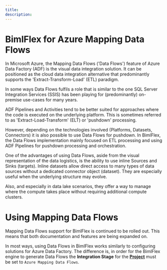 ```yaml
---
title: 
description:  
---
```


# BimlFlex for Azure Mapping Data Flows

In Microsoft Azure, the Mapping Data Flows ('Data Flows') feature of Azure Data Factory (ADF) is the visual data integration solution. It can be positioned as the cloud data integration alternative that predominantly supports the 'Extract-Transform-Load' (ETL) paradigm.

In some ways Data Flows fulfils a role that is similar to the one SQL Server Integration Services (SSIS) has been playing for (predominantly) on-premise use-cases for many years.

ADF Pipelines and Activities tend to be better suited for approaches where the code is executed on the underlying platform. This is sometimes referred to as 'Extract-Load-Transform' (ELT) or 'pushdown' processing.

However, depending on the technologies involved (Platforms, Datasets, Connectors) it is also possible to use Data Flows for pushdown. In BimlFlex, the Data Flows implementation mainly focused on ETL processing and using ADF Pipelines for pushdown processing and orchestration.

One of the advantages of using Data Flows, aside from the visual representation of the data logistics, is the ability to use inline Sources and Sinks (targets). Inline datasets allow direct access to many types of data sources without a dedicated connector object (dataset). They are especially useful when the underlying structure may evolve.

Also, and especially in data lake scenarios, they offer a way to manage where the compute takes place without requiring additional compute clusters.

# Using Mapping Data Flows

Mapping Data Flows support for BimlFlex is continued to be rolled out. This means that both documentation and features are being expanded on.

In most ways, using Data Flows in BimlFlex works similarly to configuring solutions for Azure Data Factory. The difference is, in order for the BimlFlex engine to generate Data Flows the **Integration Stage** for the [**Project**](bimlflex-project-editor) must be set to `Azure Mapping Data Flows`.
